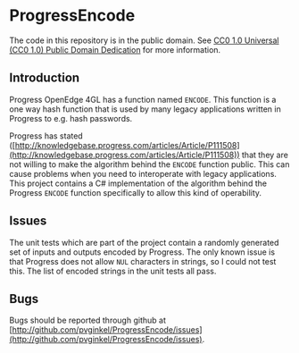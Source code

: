 # ProgressEncode

The code in this repository is in the public domain. See [CC0 1.0 Universal (CC0 1.0) Public Domain Dedication](http://creativecommons.org/publicdomain/zero/1.0/) for more information.

## Introduction

Progress OpenEdge 4GL has a function named `ENCODE`. This function is a one way
hash function that is used by many legacy applications written in Progress to
e.g. hash passwords.

Progress has stated ([http://knowledgebase.progress.com/articles/Article/P111508](http://knowledgebase.progress.com/articles/Article/P111508))
that they are not willing to make the algorithm behind the `ENCODE` function
public. This can cause problems when you need to interoperate with legacy applications.
This project contains a C# implementation of the algorithm behind the Progress `ENCODE`
function specifically to allow this kind of operability.

## Issues

The unit tests which are part of the project contain a randomly generated set
of inputs and outputs encoded by Progress. The only known issue is that Progress
does not allow `NUL` characters in strings, so I could not test this. The
list of encoded strings in the unit tests all pass.

## Bugs

Bugs should be reported through github at
[http://github.com/pvginkel/ProgressEncode/issues](http://github.com/pvginkel/ProgressEncode/issues).
